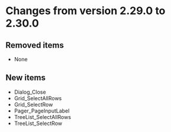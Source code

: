 # Changes from version 2.29.0 to 2.30.0

## Removed items
  * None

## New items
  * Dialog_Close
  * Grid_SelectAllRows
  * Grid_SelectRow
  * Pager_PageInputLabel
  * TreeList_SelectAllRows
  * TreeList_SelectRow